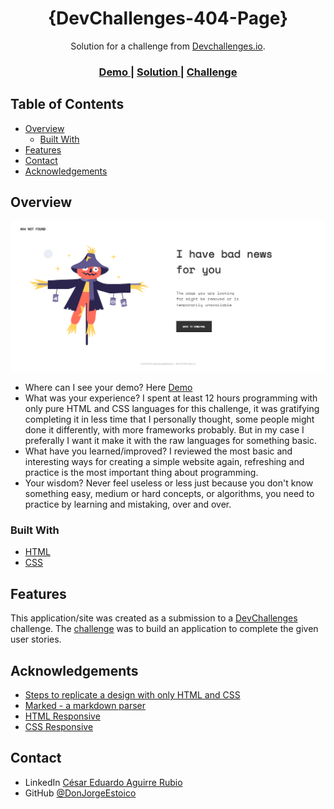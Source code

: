 <!-- Please update value in the {}  -->

<h1 align="center">{DevChallenges-404-Page}</h1>

<div align="center">
   Solution for a challenge from  <a href="http://devchallenges.io" target="_blank">Devchallenges.io</a>.
</div>

<div align="center">
  <h3>
    <a href="https://devchallenges-404-page-a5kpftgvg-donjorgeestoicos-projects.vercel.app">
      Demo
    </a>
    <span> | </span>
    <a href="https://{your-url-to-the-solution}">
      Solution
    </a>
    <span> | </span>
    <a href="https://legacy.devchallenges.io/challenges/wBunSb7FPrIepJZAg0sY">
      Challenge
    </a>
  </h3>
</div>

<!-- TABLE OF CONTENTS -->

## Table of Contents

- [Overview](#overview)
  - [Built With](#built-with)
- [Features](#features)
- [Contact](#contact)
- [Acknowledgements](#acknowledgements)

<!-- OVERVIEW -->

## Overview

![screenshot](assets/images/demo-website.png)

- Where can I see your demo? Here <a href="https://devchallenges-404-page-a5kpftgvg-donjorgeestoicos-projects.vercel.app">Demo</a>
- What was your experience? I spent at least 12 hours programming with only pure HTML and CSS languages for this challenge, it was gratifying completing it in less time that I personally thought, some people might done it differently, with more frameworks probably. But in my case I preferally I want it make it with the raw languages for something basic.
- What have you learned/improved? I reviewed the most basic and interesting ways for creating a simple website again, refreshing and practice is the most important thing about programming.
- Your wisdom? Never feel useless or less just because you don't know something easy, medium or hard concepts, or algorithms, you need to practice by learning and mistaking, over and over.

### Built With

<!-- This section should list any major frameworks that you built your project using. Here are a few examples.-->

- [HTML](https://developer.mozilla.org/en-US/docs/Web/HTML)
- [CSS](https://developer.mozilla.org/en-US/docs/Web/CSS)

## Features

<!-- List the features of your application or follow the template. Don't share the figma file here :) -->

This application/site was created as a submission to a [DevChallenges](https://devchallenges.io/challenges) challenge. The [challenge](https://legacy.devchallenges.io/challenges/wBunSb7FPrIepJZAg0sY) was to build an application to complete the given user stories.


## Acknowledgements

<!-- This section should list any articles or add-ons/plugins that helps you to complete the project. This is optional but it will help you in the future. For exmpale -->

- [Steps to replicate a design with only HTML and CSS](https://devchallenges-blogs.web.app/how-to-replicate-design/)
- [Marked - a markdown parser](https://github.com/chjj/marked)
- [HTML Responsive](https://www.w3schools.com/html/html_responsive.asp)
- [CSS Responsive](https://www.w3schools.com/css/css_rwd_intro.asp)

## Contact

- LinkedIn [César Eduardo Aguirre Rubio](https://www.linkedin.com/in/c%C3%A9sar-eduardo-aguirre-rubio-18760720a/)
- GitHub [@DonJorgeEstoico](https://github.com/DonJorgeEstoico)
